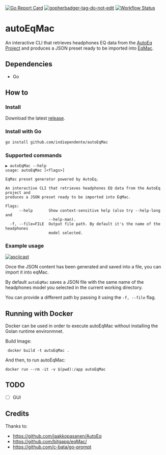 [![Go Report Card](https://goreportcard.com/badge/github.com/indiependente/autoEqMac)](https://goreportcard.com/report/github.com/indiependente/autoEqMac)
<a href='https://github.com/jpoles1/gopherbadger' target='_blank'>![gopherbadger-tag-do-not-edit](https://img.shields.io/badge/Go%20Coverage-63%25-brightgreen.svg?longCache=true&style=flat)</a>
[![Workflow Status](https://github.com/indiependente/autoEqMac/workflows/lint-test/badge.svg)](https://github.com/indiependente/autoEqMac/actions)

# autoEqMac

An interactive CLI that retrieves headphones EQ data from the [AutoEq Project](https://github.com/jaakkopasanen/AutoEq) and produces a JSON preset ready to be imported into [EqMac](https://github.com/bitgapp/eqMac/).

## Dependencies

- Go

## How to

### Install

Download the latest [release](https://github.com/indiependente/autoEqMac/releases/latest).

### Install with Go

```bash
go install github.com/indiependente/autoEqMac
```

### Supported commands

```plaintext
▶ autoEqMac --help
usage: autoEqMac [<flags>]

EqMac preset generator powered by AutoEq.

An interactive CLI that retrieves headphones EQ data from the AutoEq project and 
produces a JSON preset ready to be imported into EqMac.

Flags:
      --help       Show context-sensitive help (also try --help-long and
                   --help-man).
  -f, --file=FILE  Output file path. By default it's the name of the headphones
                   model selected.
```

### Example usage

[![asciicast](https://asciinema.org/a/368884.svg)](https://asciinema.org/a/368884)

Once the JSON content has been generated and saved into a file, you can import it into eqMac.

By default `autoEqMac` saves a JSON file with the same name of the headphones model you selected in the current working directory.

You can provide a different path by passing it using the `-f, --file` flag.

## Running with Docker

Docker can be used in order to execute autoEqMac without installing the Golan runtime environmnet.

Build Image:

```
 docker build -t autoEqMac .
```

And then, to run autoEqMac:

```
docker run --rm -it -v $(pwd):/app autoEqMac
```


## TODO

- [ ] GUI

## Credits

Thanks to:

- <https://github.com/jaakkopasanen/AutoEq>
- <https://github.com/bitgapp/eqMac/>
- <https://github.com/c-bata/go-prompt>
